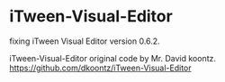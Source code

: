 # iTween-Visual-Editor
fixing iTween Visual Editor version 0.6.2.

iTween-Visual-Editor original code by Mr. David koontz.
https://github.com/dkoontz/iTween-Visual-Editor
